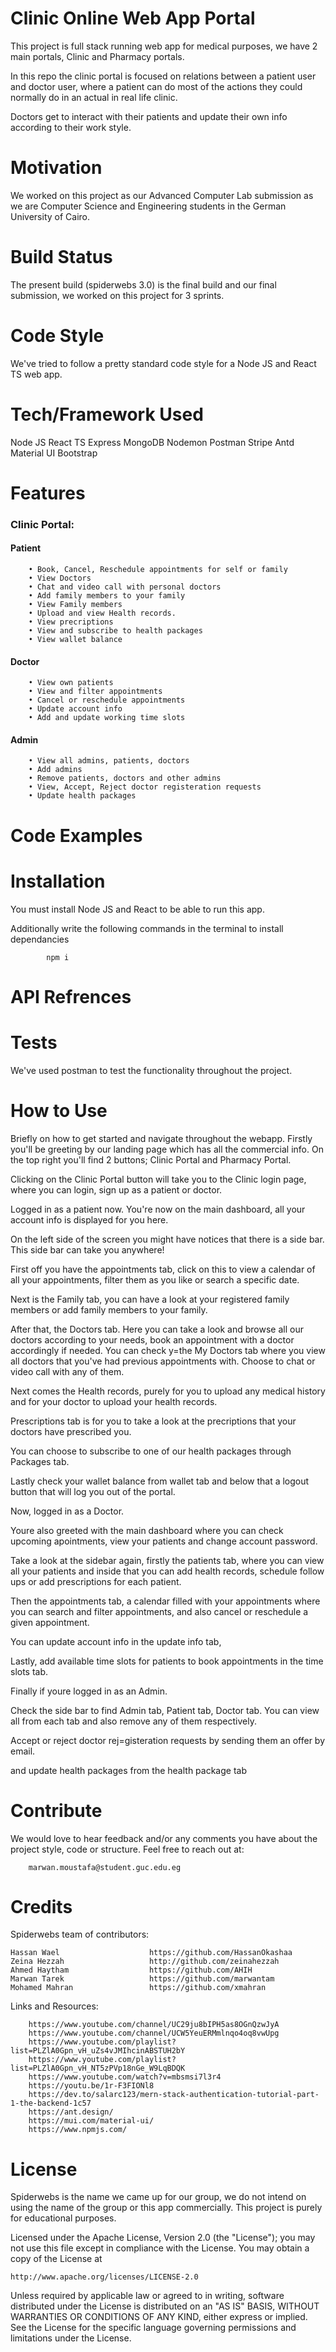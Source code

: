 
# Clinic Online Web App Portal

This project is full stack running web app for medical purposes, we have 2 main portals, Clinic and Pharmacy portals.

In this repo the clinic portal is focused on relations between a patient user and doctor user, where a patient can do most of the actions they could normally do in an actual in real life clinic.

Doctors get to interact with their patients and update their own info according to their work style.


# Motivation

We worked on this project as our Advanced Computer Lab submission as we are Computer Science and Engineering students in the German University of Cairo.

# Build Status

The present build (spiderwebs 3.0) is the final build and our final submission, we worked on this project for 3 sprints.

# Code Style

We've tried to follow a pretty standard code style for a Node JS and React TS web app.


# Tech/Framework Used

Node JS
React TS
Express
MongoDB
Nodemon
Postman
Stripe
Antd
Material UI
Bootstrap

# Features

### Clinic Portal:
#### Patient

        • Book, Cancel, Reschedule appointments for self or family  
        • View Doctors
        • Chat and video call with personal doctors
        • Add family members to your family
        • View Family members
        • Upload and view Health records.
        • View precriptions
        • View and subscribe to health packages
        • View wallet balance


#### Doctor

        • View own patients
        • View and filter appointments
        • Cancel or reschedule appointments
        • Update account info
        • Add and update working time slots

#### Admin

        • View all admins, patients, doctors
        • Add admins
        • Remove patients, doctors and other admins
        • View, Accept, Reject doctor registeration requests
        • Update health packages

# Code Examples

# Installation

You must install Node JS and React to be able to run this app.

Additionally write the following commands in the terminal to install dependancies

            npm i

# API Refrences



# Tests

We've used postman to test the functionality throughout the project.

# How to Use

Briefly on how to get started and navigate throughout the webapp.
Firstly you'll be greeting by our landing page which has all the commercial info.
On the top right you'll find 2 buttons; Clinic Portal and Pharmacy Portal.

Clicking on the Clinic Portal button will take you to the Clinic login page, where you can login, sign up as a patient or doctor.

Logged in as a patient now. You're now on the main dashboard, all your account info is displayed for you here.

On the left side of the screen you might have notices that there is a side bar. This side bar can take you anywhere!

First off you have the appointments tab, click on this to view a calendar of all your appointments, filter them as you like or search a specific date.

Next is the Family tab, you can have a look at your registered family members or add family members to your family.

After that, the Doctors tab. Here you can take a look and browse all our doctors according to your needs, book an appointment with a doctor accordingly if needed. You can check y=the My Doctors tab where you view all doctors that you've had previous appointments with. Choose to chat or video call with any of them.

Next comes the Health records, purely for you to upload any medical history and for your doctor to upload your health records.

Prescriptions tab is for you to take a look at the precriptions that your doctors have prescribed you.

You can choose to subscribe to one of our health packages through Packages tab.

Lastly check your wallet balance from wallet tab and below that a logout button that will log you out of the portal.


Now, logged in as a Doctor.

Youre also greeted with the main dashboard where you can check upcoming apointments, view your patients and change account password.

Take a look at the sidebar again, firstly the patients tab, where you can view all your patients and inside that you can add health records, schedule follow ups or add prescriptions for each patient.

Then the appointments tab, a calendar filled with your appointments where you can search and filter appointments, and also cancel or reschedule a given appointment.

You can update account info in the update info tab,

Lastly, add available time slots for patients to book appointments in the time slots tab.

Finally if youre logged in as an Admin.

Check the side bar to find Admin tab, Patient tab, Doctor tab. You can view all from each tab and also remove any of them respectively.

Accept or reject doctor rej=gisteration requests by sending them an offer by email.

and update health packages from the health package tab




# Contribute

We would love to hear feedback and/or any comments you have about the project style, code or structure.
Feel free to reach out at:

        marwan.moustafa@student.guc.edu.eg

# Credits

Spiderwebs team of contributors:

    Hassan Wael                    https://github.com/HassanOkashaa
    Zeina Hezzah                   http://github.com/zeinahezzah
    Ahmed Haytham                  https://github.com/AHIH
    Marwan Tarek                   https://github.com/marwantam
    Mohamed Mahran                 https://github.com/xmahran

Links and Resources:

        https://www.youtube.com/channel/UC29ju8bIPH5as8OGnQzwJyA
        https://www.youtube.com/channel/UCW5YeuERMmlnqo4oq8vwUpg
        https://www.youtube.com/playlist?list=PLZlA0Gpn_vH_uZs4vJMIhcinABSTUH2bY
        https://www.youtube.com/playlist?list=PLZlA0Gpn_vH_NT5zPVp18nGe_W9LqBDQK
        https://www.youtube.com/watch?v=mbsmsi7l3r4
        https://youtu.be/1r-F3FIONl8
        https://dev.to/salarc123/mern-stack-authentication-tutorial-part-1-the-backend-1c57
        https://ant.design/
        https://mui.com/material-ui/
        https://www.npmjs.com/


# License

Spiderwebs is the name we came up for our group, we do not intend on using the name of the group or this app commercially. This project is purely for educational purposes. 

Licensed under the Apache License, Version 2.0 (the "License");
you may not use this file except in compliance with the License.
You may obtain a copy of the License at

    http://www.apache.org/licenses/LICENSE-2.0

Unless required by applicable law or agreed to in writing, software
distributed under the License is distributed on an "AS IS" BASIS,
WITHOUT WARRANTIES OR CONDITIONS OF ANY KIND, either express or implied.
See the License for the specific language governing permissions and
limitations under the License.

